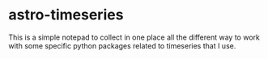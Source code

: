 # astro-timeseries
This is a simple notepad to collect in one place all the different way to work with some specific python packages related to timeseries that I use.
